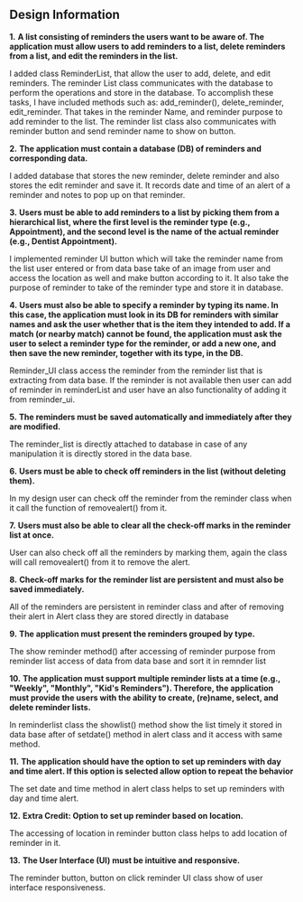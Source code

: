 ## ​Design Information

**1.** **A list consisting of reminders the users want to be aware of. The application must allow users to add reminders to a list, delete reminders from a list, and edit the reminders in the list.**

I added class ReminderList, that  allow the user to add, delete, and edit reminders. The reminder List class communicates with the database to perform the operations and store in the database. To accomplish these tasks, I have included methods such as: add\_reminder(),  delete\_reminder, edit\_reminder. That takes in the  reminder Name, and reminder purpose to add reminder to the list. The reminder list class also communicates with reminder button and send reminder name to show on button.

**2.** **The application must contain a database (DB) of reminders and corresponding data.**

I added database that stores the new reminder, delete reminder and also stores the edit reminder and save it. It records date and time of an alert of a reminder and notes to pop up on that reminder.

**3.** **Users must be able to add reminders to a list by picking them from a hierarchical list, where the first level is the reminder type (e.g., Appointment), and the second level is the name of the actual reminder (e.g., Dentist Appointment).**

I implemented reminder UI button which will take the reminder name from the list user entered or from data base take of an image from user and access the location as well and make button according to it. It also take the purpose of reminder to take of the reminder type and store it in database.

**4.** **Users must also be able to specify a reminder by typing its name. In this case, the application must look in its DB for reminders with similar names and ask the user whether that is the item they intended to add. If a match (or nearby match) cannot be found, the application must ask the user to select a reminder type for the reminder, or add a new one, and then save the new reminder, together with its type, in the DB.**

Reminder\_UI class access the reminder from the reminder list that is extracting from data base. If the reminder is not available then user can add of reminder in reminderList and user have an also functionality of adding it from reminder\_ui.

**5.** **The reminders must be saved automatically and immediately after they are modified.**

The reminder\_list is directly attached to database in case of any manipulation it is directly stored in the data base.

**6.** **Users must be able to check off reminders in the list (without deleting them).**

In my design user can check off the reminder from the reminder class when it call the function of removealert() from it.

**7.** **Users must also be able to clear all the check-off marks in the reminder list at once.**

User can also check off all the reminders by marking them, again the class will call removealert() from it to remove the alert.

**8.** **Check-off marks for the reminder list are persistent and must also be saved immediately.**

All of the reminders are persistent in reminder class and after of removing their alert in Alert class they are stored directly in database

**9.** **The application must present the reminders grouped by type.**

The show reminder method() after accessing of reminder purpose from reminder list access of data from data base and sort it in remnder list

**10.** **The application must support multiple reminder lists at a time (e.g., &quot;Weekly&quot;, &quot;Monthly&quot;, &quot;Kid&#39;s Reminders&quot;). Therefore, the application must provide the users with the ability to create, (re)name, select, and delete reminder lists.**

 In reminderlist class the showlist() method show the list timely it stored in data base after of setdate() method in alert class and it access with same method.

**11.** **The application should have the option to set up reminders with day and time alert. If this option is selected allow option to repeat the behavior**

The set date and time method in alert class helps to set up reminders with day and time alert.

**12.** **Extra Credit: Option to set up reminder based on location.**

The accessing of location in reminder button class helps to add location of reminder in it.

**13.** **The User Interface (UI) must be intuitive and responsive.**

The reminder button, button on click reminder UI class show of user interface responsiveness.